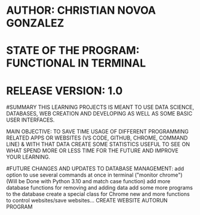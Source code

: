 # AUTHOR: CHRISTIAN NOVOA GONZALEZ
# STATE OF THE PROGRAM: FUNCTIONAL IN TERMINAL
# RELEASE VERSION: 1.0

#SUMMARY
THIS LEARNING PROJECTS IS MEANT TO USE DATA SCIENCE, DATABASES, WEB CREATION AND DEVELOPING AS WELL AS SOME BASIC USER INTERFACES.

MAIN OBJECTIVE:
TO SAVE TIME USAGE OF DIFFERENT PROGRAMMING RELATED APPS OR WEBSITES (VS CODE, GITHUB, CHROME, COMMAND LINE) 
& WITH THAT DATA CREATE SOME STATISTICS USEFUL TO SEE ON WHAT SPEND MORE OR LESS TIME FOR THE FUTURE AND IMPROVE YOUR LEARNING.



#FUTURE CHANGES AND UPDATES
TO DATABASE MANAGEMENT:
     add option to use several commands at once in terminal ("monitor chrome")
         (Will be Done with Python 3.10 and match case function)
     add more database functions for removing and adding data
     add some more programs to the database
     create a special class for Chrome
         new and more functions to control websites/save websites...
CREATE WEBSITE
AUTORUN PROGRAM
